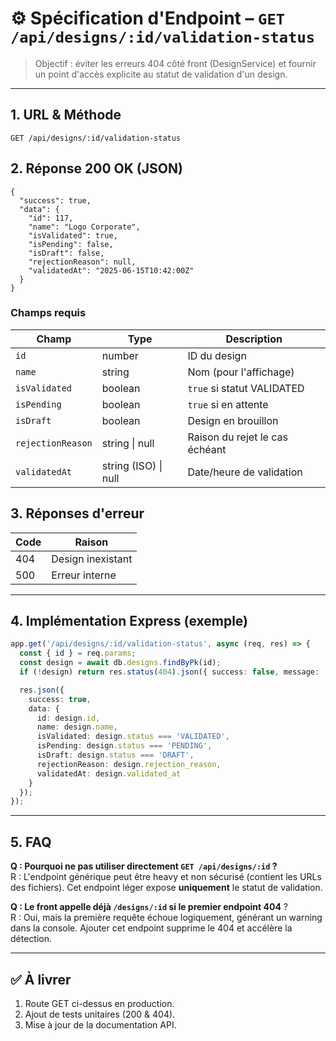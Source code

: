 # ⚙️ Spécification d'Endpoint – `GET /api/designs/:id/validation-status`

> Objectif : éviter les erreurs 404 côté front (DesignService) et fournir un point d'accès explicite au statut de validation d'un design.

---

## 1. URL & Méthode
```
GET /api/designs/:id/validation-status
```

## 2. Réponse 200 OK (JSON)
```jsonc
{
  "success": true,
  "data": {
    "id": 117,
    "name": "Logo Corporate",
    "isValidated": true,
    "isPending": false,
    "isDraft": false,
    "rejectionReason": null,
    "validatedAt": "2025-06-15T10:42:00Z"
  }
}
```

### Champs requis
| Champ | Type | Description |
|-------|------|-------------|
| `id` | number | ID du design |
| `name` | string | Nom (pour l'affichage) |
| `isValidated` | boolean | `true` si statut VALIDATED |
| `isPending` | boolean | `true` si en attente |
| `isDraft` | boolean | Design en brouillon |
| `rejectionReason` | string \| null | Raison du rejet le cas échéant |
| `validatedAt` | string (ISO) \| null | Date/heure de validation |

## 3. Réponses d'erreur
| Code | Raison |
|------|--------|
| 404  | Design inexistant |
| 500  | Erreur interne |

---

## 4. Implémentation Express (exemple)
```ts
app.get('/api/designs/:id/validation-status', async (req, res) => {
  const { id } = req.params;
  const design = await db.designs.findByPk(id);
  if (!design) return res.status(404).json({ success: false, message: 'Design not found' });

  res.json({
    success: true,
    data: {
      id: design.id,
      name: design.name,
      isValidated: design.status === 'VALIDATED',
      isPending: design.status === 'PENDING',
      isDraft: design.status === 'DRAFT',
      rejectionReason: design.rejection_reason,
      validatedAt: design.validated_at
    }
  });
});
```

---

## 5. FAQ
**Q : Pourquoi ne pas utiliser directement `GET /api/designs/:id` ?**  
R : L'endpoint générique peut être heavy et non sécurisé (contient les URLs des fichiers). Cet endpoint léger expose **uniquement** le statut de validation.

**Q : Le front appelle déjà `/designs/:id` si le premier endpoint 404** ?  
R : Oui, mais la première requête échoue logiquement, générant un warning dans la console. Ajouter cet endpoint supprime le 404 et accélère la détection.

---

## ✅ À livrer
1. Route GET ci-dessus en production.  
2. Ajout de tests unitaires (200 & 404).  
3. Mise à jour de la documentation API. 
